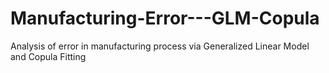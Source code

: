# Manufacturing-Error---GLM-Copula
Analysis of error in manufacturing process via Generalized Linear Model and Copula Fitting

